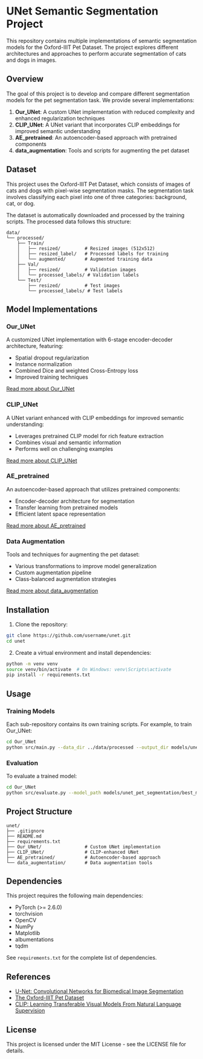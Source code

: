 # UNet Semantic Segmentation Project

This repository contains multiple implementations of semantic segmentation models for the Oxford-IIIT Pet Dataset. The project explores different architectures and approaches to perform accurate segmentation of cats and dogs in images.

## Overview

The goal of this project is to develop and compare different segmentation models for the pet segmentation task. We provide several implementations:

1. **Our_UNet**: A custom UNet implementation with reduced complexity and enhanced regularization techniques
2. **CLIP_UNet**: A UNet variant that incorporates CLIP embeddings for improved semantic understanding
3. **AE_pretrained**: An autoencoder-based approach with pretrained components
4. **data_augmentation**: Tools and scripts for augmenting the pet dataset

## Dataset

This project uses the Oxford-IIIT Pet Dataset, which consists of images of cats and dogs with pixel-wise segmentation masks. The segmentation task involves classifying each pixel into one of three categories: background, cat, or dog.

The dataset is automatically downloaded and processed by the training scripts. The processed data follows this structure:
```
data/
└── processed/
    ├── Train/
    │   ├── resized/         # Resized images (512x512)
    │   ├── resized_label/   # Processed labels for training
    │   └── augmented/       # Augmented training data
    ├── Val/
    │   ├── resized/         # Validation images
    │   └── processed_labels/ # Validation labels
    └── Test/
        ├── resized/         # Test images
        └── processed_labels/ # Test labels
```

## Model Implementations

### Our_UNet

A customized UNet implementation with 6-stage encoder-decoder architecture, featuring:
- Spatial dropout regularization
- Instance normalization
- Combined Dice and weighted Cross-Entropy loss
- Improved training techniques

[Read more about Our_UNet](./Our_UNet/README.md)

### CLIP_UNet

A UNet variant enhanced with CLIP embeddings for improved semantic understanding:
- Leverages pretrained CLIP model for rich feature extraction
- Combines visual and semantic information
- Performs well on challenging examples

[Read more about CLIP_UNet](./CLIP_UNet/README.md)

### AE_pretrained

An autoencoder-based approach that utilizes pretrained components:
- Encoder-decoder architecture for segmentation
- Transfer learning from pretrained models
- Efficient latent space representation

[Read more about AE_pretrained](./AE_pretrained/README.md)

### Data Augmentation

Tools and techniques for augmenting the pet dataset:
- Various transformations to improve model generalization
- Custom augmentation pipeline
- Class-balanced augmentation strategies

[Read more about data_augmentation](./data_augmentation/README.md)

## Installation

1. Clone the repository:
```bash
git clone https://github.com/username/unet.git
cd unet
```

2. Create a virtual environment and install dependencies:
```bash
python -m venv venv
source venv/bin/activate  # On Windows: venv\Scripts\activate
pip install -r requirements.txt
```

## Usage

### Training Models

Each sub-repository contains its own training scripts. For example, to train Our_UNet:

```bash
cd Our_UNet
python src/main.py --data_dir ../data/processed --output_dir models/unet_pet_segmentation
```

### Evaluation

To evaluate a trained model:

```bash
cd Our_UNet
python src/evaluate.py --model_path models/unet_pet_segmentation/best_model.pth --data_dir ../data/processed
```

## Project Structure

```
unet/
├── .gitignore
├── README.md
├── requirements.txt
├── Our_UNet/                # Custom UNet implementation
├── CLIP_UNet/               # CLIP-enhanced UNet
├── AE_pretrained/           # Autoencoder-based approach
└── data_augmentation/       # Data augmentation tools
```

## Dependencies

This project requires the following main dependencies:
- PyTorch (>= 2.6.0)
- torchvision
- OpenCV
- NumPy
- Matplotlib
- albumentations
- tqdm

See `requirements.txt` for the complete list of dependencies.

## References

- [U-Net: Convolutional Networks for Biomedical Image Segmentation](https://arxiv.org/abs/1505.04597)
- [The Oxford-IIIT Pet Dataset](https://www.robots.ox.ac.uk/~vgg/data/pets/)
- [CLIP: Learning Transferable Visual Models From Natural Language Supervision](https://arxiv.org/abs/2103.00020)

## License

This project is licensed under the MIT License - see the LICENSE file for details.
